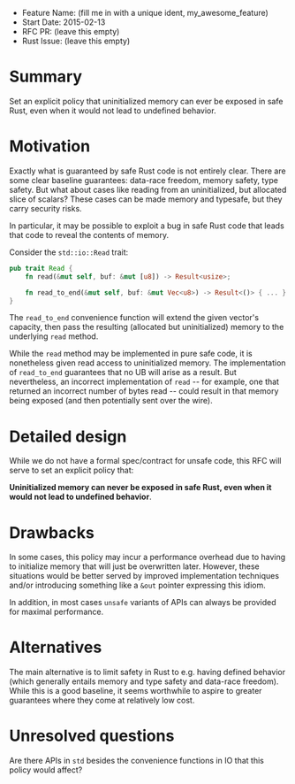 - Feature Name: (fill me in with a unique ident, my_awesome_feature)
- Start Date: 2015-02-13
- RFC PR: (leave this empty)
- Rust Issue: (leave this empty)

# Summary

Set an explicit policy that uninitialized memory can ever be exposed
in safe Rust, even when it would not lead to undefined behavior.

# Motivation

Exactly what is guaranteed by safe Rust code is not entirely
clear. There are some clear baseline guarantees: data-race freedom,
memory safety, type safety. But what about cases like reading from an
uninitialized, but allocated slice of scalars? These cases can be made
memory and typesafe, but they carry security risks.

In particular, it may be possible to exploit a bug in safe Rust code
that leads that code to reveal the contents of memory.

Consider the `std::io::Read` trait:

```rust
pub trait Read {
    fn read(&mut self, buf: &mut [u8]) -> Result<usize>;

    fn read_to_end(&mut self, buf: &mut Vec<u8>) -> Result<()> { ... }
}
```

The `read_to_end` convenience function will extend the given vector's capacity,
then pass the resulting (allocated but uninitialized) memory to the
underlying `read` method.

While the `read` method may be implemented in pure safe code, it is
nonetheless given read access to uninitialized memory.  The
implementation of `read_to_end` guarantees that no UB will arise as a
result. But nevertheless, an incorrect implementation of `read` -- for
example, one that returned an incorrect number of bytes read -- could
result in that memory being exposed (and then potentially sent over
the wire).

# Detailed design

While we do not have a formal spec/contract for unsafe code, this RFC
will serve to set an explicit policy that:

**Uninitialized memory can never be exposed in safe Rust, even when it
would not lead to undefined behavior**.

# Drawbacks

In some cases, this policy may incur a performance overhead due to
having to initialize memory that will just be overwritten
later. However, these situations would be better served by improved
implementation techniques and/or introducing something like a `&out`
pointer expressing this idiom.

In addition, in most cases `unsafe` variants of APIs can always be
provided for maximal performance.

# Alternatives

The main alternative is to limit safety in Rust to e.g. having defined
behavior (which generally entails memory and type safety and data-race
freedom). While this is a good baseline, it seems worthwhile to aspire
to greater guarantees where they come at relatively low cost.

# Unresolved questions

Are there APIs in `std` besides the convenience functions in IO that
this policy would affect?
